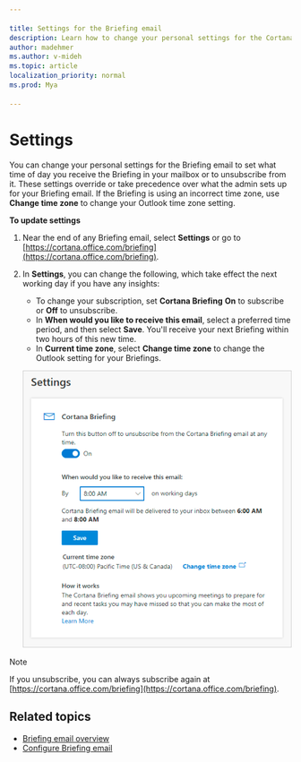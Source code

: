 ```yaml
---

title: Settings for the Briefing email
description: Learn how to change your personal settings for the Cortana Briefing
author: madehmer
ms.author: v-mideh
ms.topic: article
localization_priority: normal 
ms.prod: Mya

---
```

# Settings

You can change your personal settings for the Briefing email to set what time of day you receive the Briefing in your mailbox or to unsubscribe from it. These settings override or take precedence over what the admin sets up for your Briefing email. If the Briefing is using an incorrect time zone, use **Change time zone** to change your Outlook time zone setting.

**To update settings**

1. Near the end of any Briefing email, select **Settings** or go to [https://cortana.office.com/briefing](https://cortana.office.com/briefing).
2. In **Settings**, you can change the following, which take effect the next working day if you have any insights:

   * To change your subscription, set **Cortana Briefing** **On** to subscribe or **Off** to unsubscribe.
   * In **When would you like to receive this email**, select a preferred time period, and then select **Save**. You'll receive your next Briefing within two hours of this new time.
   * In **Current time zone**, select **Change time zone** to change the Outlook setting for your Briefings.

   ![Briefing settings](./images/be-settings.png)

> [!Note]
> If you unsubscribe, you can always subscribe again at [https://cortana.office.com/briefing](https://cortana.office.com/briefing).

## Related topics

* [Briefing email overview](be-overview.md)
* [Configure Briefing email](be-admin.md)

